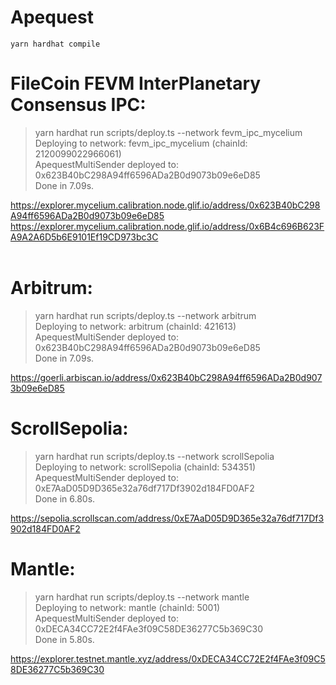 # Apequest

```shell
yarn hardhat compile
```

# FileCoin FEVM InterPlanetary Consensus  IPC:

> yarn hardhat run scripts/deploy.ts --network fevm_ipc_mycelium <br/>
Deploying to network: fevm_ipc_mycelium (chainId: 2120099022966061)<br/>
ApequestMultiSender deployed to: 0x623B40bC298A94ff6596ADa2B0d9073b09e6eD85<br/>
Done in 7.09s.<br/>

https://explorer.mycelium.calibration.node.glif.io/address/0x623B40bC298A94ff6596ADa2B0d9073b09e6eD85<br/>
https://explorer.mycelium.calibration.node.glif.io/address/0x6B4c696B623FA9A2A6D5b6E9101Ef19CD973bc3C<br/>
<br/>

# Arbitrum:

> yarn hardhat run scripts/deploy.ts --network arbitrum<br/>
Deploying to network: arbitrum (chainId: 421613)<br/>
ApequestMultiSender deployed to: 0x623B40bC298A94ff6596ADa2B0d9073b09e6eD85<br/>
Done in 7.09s.<br/>

https://goerli.arbiscan.io/address/0x623B40bC298A94ff6596ADa2B0d9073b09e6eD85

# ScrollSepolia:

> yarn hardhat run scripts/deploy.ts --network scrollSepolia<br/>
Deploying to network: scrollSepolia (chainId: 534351)<br/>
ApequestMultiSender deployed to: 0xE7AaD05D9D365e32a76df717Df3902d184FD0AF2<br/>
Done in 6.80s.<br/>

https://sepolia.scrollscan.com/address/0xE7AaD05D9D365e32a76df717Df3902d184FD0AF2

# Mantle:

> yarn hardhat run scripts/deploy.ts --network mantle<br/>
Deploying to network: mantle (chainId: 5001)<br/>
ApequestMultiSender deployed to: 0xDECA34CC72E2f4FAe3f09C58DE36277C5b369C30<br/>
Done in 5.80s.<br/>

https://explorer.testnet.mantle.xyz/address/0xDECA34CC72E2f4FAe3f09C58DE36277C5b369C30
